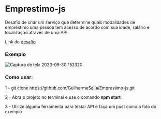 # Emprestimo-js

<p>Desafio de criar um serviço que determine quais modalidades de empréstimo uma pessoa tem acesso de acordo com sua idade, salário e localização através de uma API. </p>
<p>Link do <a href="https://github.com/backend-br/desafios/blob/master/loans/PROBLEM.md">desafio</a> </p>
<h3>Exemplo</h3>


![Captura de tela 2023-09-30 152320](https://github.com/GuilhermeSella/Emprestimo-js/assets/122281956/55cc01fc-f8ae-4ef8-a0b1-8f9ea570e4c9)



<h3>Como usar:</h3>
<p>1 - git clone https://github.com/GuilhermeSella/Emprestimo-js.git </p>
<p>2 - Abra o projeto no terminal e use o comando <b>npm start</b> </p>
<p>3 - Utilize alguma ferramenta para testar API e faça um post como a foto do exemplo</p>
